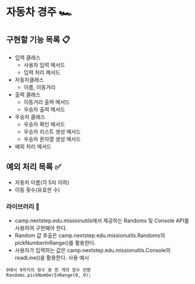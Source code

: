# 자동차 경주 🏎️

## 구현할 기능 목록 📋

- 입력 클래스
    - 사용자 입력 메서드
    - 입력 처리 메서드
- 자동차클래스
    - 이름, 이동거리
- 출력 클래스
    - 이동거리 출력 메서드
    - 우승자 출력 메서드
- 우승자 클래스
    - 우승자 확인 메서드
    - 우승자 리스트 생성 메서드
    - 우승자 문자열 생성 메서드
- 예외 처리 메서드

## 예외 처리 목록 ✅

- 자동차 이름(각 5자 이하)
- 이동 횟수(유효한 수)

### 라이브러리 🦾

- camp.nextstep.edu.missionutils에서 제공하는 Randoms 및 Console API를 사용하여 구현해야 한다.
- Random 값 추출은 camp.nextstep.edu.missionutils.Randoms의 pickNumberInRange()를 활용한다.
- 사용자가 입력하는 값은 camp.nextstep.edu.missionutils.Console의 readLine()을 활용한다.
  사용 예시

```angular2html
0에서 9까지의 정수 중 한 개의 정수 반환
Randoms.pickNumberInRange(0, 9);
```
